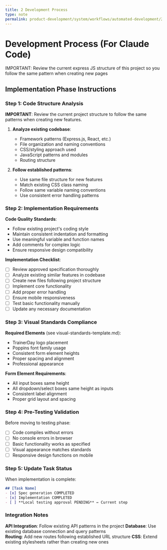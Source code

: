 ```yaml
---
title: 2 Development Process
type: note
permalink: product-development/system/workflows/automated-development/2-development-process
---
```


# Development Process (For Claude Code)

IMPORTANT: Review the current express JS structure of this project so you follow the same   pattern when creating new pages  


## Implementation Phase Instructions

### Step 1: Code Structure Analysis
**IMPORTANT**: Review the current project structure to follow the same patterns when creating new features.

1. **Analyze existing codebase**:
   - Framework patterns (Express.js, React, etc.)
   - File organization and naming conventions
   - CSS/styling approach used
   - JavaScript patterns and modules
   - Routing structure

2. **Follow established patterns**:
   - Use same file structure for new features
   - Match existing CSS class naming
   - Follow same variable naming conventions
   - Use consistent error handling patterns

### Step 2: Implementation Requirements

**Code Quality Standards**:
- Follow existing project's coding style
- Maintain consistent indentation and formatting
- Use meaningful variable and function names
- Add comments for complex logic
- Ensure responsive design compatibility

**Implementation Checklist**:
- [ ] Review approved specification thoroughly
- [ ] Analyze existing similar features in codebase
- [ ] Create new files following project structure
- [ ] Implement core functionality
- [ ] Add proper error handling
- [ ] Ensure mobile responsiveness
- [ ] Test basic functionality manually
- [ ] Update any necessary documentation

### Step 3: Visual Standards Compliance

**Required Elements** (see visual-standards-template.md):
- TrainerDay logo placement
- Poppins font family usage
- Consistent form element heights
- Proper spacing and alignment
- Professional appearance

**Form Element Requirements**:
- All input boxes same height
- All dropdown/select boxes same height as inputs
- Consistent label alignment
- Proper grid layout and spacing

### Step 4: Pre-Testing Validation

Before moving to testing phase:
- [ ] Code compiles without errors
- [ ] No console errors in browser
- [ ] Basic functionality works as specified
- [ ] Visual appearance matches standards
- [ ] Responsive design functions on mobile

### Step 5: Update Task Status

When implementation is complete:
```markdown
## [Task Name]
- [x] Spec generation COMPLETED
- [x] Implementation COMPLETED
- [ ] **Local testing approval PENDING** ← Current step
```

### Integration Notes

**API Integration**: Follow existing API patterns in the project
**Database**: Use existing database connection and query patterns  
**Routing**: Add new routes following established URL structure
**CSS**: Extend existing stylesheets rather than creating new ones